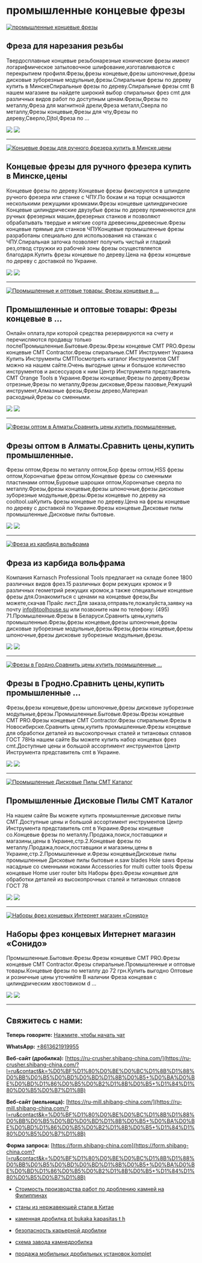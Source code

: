 # промышленные концевые фрезы

<a href="https://swt.shibang-china.com/?l=ru&img&k=%D0%BF%D1%80%D0%BE%D0%BC%D1%8B%D1%88%D0%BB%D0%B5%D0%BD%D0%BD%D1%8B%D0%B5+%D0%BA%D0%BE%D0%BD%D1%86%D0%B5%D0%B2%D1%8B%D0%B5+%D1%84%D1%80%D0%B5%D0%B7%D1%8B" target="_blank">![промышленные концевые фрезы](http://static.shibang-china.com/all-800x300/182.jpg)</a>

## Фреза для нарезания резьбы
Твердосплавные концевые резьбонарезные конические фрезы имеют логарифмическое затыловочное шлифование,изготавливаются с перекрытием профиля.Фрезы,фрезы концевые,фрезы шпоночные,фрезы дисковые зуборезные модульные,фрезы.Спиральные фрезы по дереву купить в МинскеСпиральные фрезы по дереву.Спиральные фрезы cmt В нашем магазине вы найдете широкий выбор спиральных фрез cmt для различных видов работ по доступным ценам.Фрезы,Фрезы по металлу,Фреза для магнитной дрели,Фреза металл,Сверла по металлу,Фрезы концевые,Фрезы для чпу,Фрезы по дереву,Сверло,Djtol,Фреза по …


<a href="https://whatsapp.shibangsoft.com/WhatsApp.php" target="_blank" title="WhatsApp">![](http://static.shibang-china.com/icon/whatsapp.png)</a> <a href="https://swt.shibang-china.com/?l=ru&icon&k=%D0%BF%D1%80%D0%BE%D0%BC%D1%8B%D1%88%D0%BB%D0%B5%D0%BD%D0%BD%D1%8B%D0%B5+%D0%BA%D0%BE%D0%BD%D1%86%D0%B5%D0%B2%D1%8B%D0%B5+%D1%84%D1%80%D0%B5%D0%B7%D1%8B" target="_blank">![](http://static.shibang-china.com/icon/chat-ru.png)</a>

---

<a href="https://swt.shibang-china.com/?l=ru&img&k=%D0%BF%D1%80%D0%BE%D0%BC%D1%8B%D1%88%D0%BB%D0%B5%D0%BD%D0%BD%D1%8B%D0%B5+%D0%BA%D0%BE%D0%BD%D1%86%D0%B5%D0%B2%D1%8B%D0%B5+%D1%84%D1%80%D0%B5%D0%B7%D1%8B" target="_blank">![Концевые фрезы для ручного фрезера купить в Минске,цены](http://static.shibang-china.com/all-800x300/479.jpg)</a>

## Концевые фрезы для ручного фрезера купить в Минске,цены
Концевые фрезы по дереву.Концевые фрезы фиксируются в шпинделе ручного фрезера или станке с ЧПУ.По бокам и на торце оснащаются несколькими режущими кромками.Фрезы концевые цилиндрические Концевые цилиндрические двузубые фрезы по дереву применяются для ручных фрезерных машин,фрезерных станков и позволяют обрабатывать твердые и мягкие сорта древесины,древесные.Фрезы концевые прямые для станков ЧПУКонцевые промышленные фрезы разработаны специально для использования на станках с ЧПУ.Спиральная заточка позволяет получить чистый и гладкий рез,отвод стружки из рабочей зоны фрезы осуществляется благодаря.Купить фрезы концевые по дереву.Цена на фрезы концевые по дереву с доставкой по Украине.


<a href="https://whatsapp.shibangsoft.com/WhatsApp.php" target="_blank" title="WhatsApp">![](http://static.shibang-china.com/icon/whatsapp.png)</a> <a href="https://swt.shibang-china.com/?l=ru&icon&k=%D0%BF%D1%80%D0%BE%D0%BC%D1%8B%D1%88%D0%BB%D0%B5%D0%BD%D0%BD%D1%8B%D0%B5+%D0%BA%D0%BE%D0%BD%D1%86%D0%B5%D0%B2%D1%8B%D0%B5+%D1%84%D1%80%D0%B5%D0%B7%D1%8B" target="_blank">![](http://static.shibang-china.com/icon/chat-ru.png)</a>

---

<a href="https://swt.shibang-china.com/?l=ru&img&k=%D0%BF%D1%80%D0%BE%D0%BC%D1%8B%D1%88%D0%BB%D0%B5%D0%BD%D0%BD%D1%8B%D0%B5+%D0%BA%D0%BE%D0%BD%D1%86%D0%B5%D0%B2%D1%8B%D0%B5+%D1%84%D1%80%D0%B5%D0%B7%D1%8B" target="_blank">![Промышленные и оптовые товары: Фрезы концевые в …](http://static.shibang-china.com/all-800x300/1307.jpg)</a>

## Промышленные и оптовые товары: Фрезы концевые в …
Онлайн оплата,при которой средства резервируются на счету и перечисляются продавцу только послеПромышленные.Бытовые.Фрезы.Фрезы концевые CMT PRO.Фрезы концевые CMT Contractor.Фрезы спиральные.CMT Инструмент Украина Купить Инструменты СМТПосмотреть каталог Инструментов CMT можно на нашем сайте.Очень выгодные цены и большое количество инструментов и аксессуаров к ним Центр Инструмента представитель CMT Orange Tools в Украине.Фрезы концевые,Фрезы по дереву,Фрезы отрезные,Фрезы по металлу,Фрезы дисковые,Фрезы пазовые,Режущий инструмент,Алмазные фрезы,Фрезы дерево,Материал расходный,Фрезы со сменными.


<a href="https://whatsapp.shibangsoft.com/WhatsApp.php" target="_blank" title="WhatsApp">![](http://static.shibang-china.com/icon/whatsapp.png)</a> <a href="https://swt.shibang-china.com/?l=ru&icon&k=%D0%BF%D1%80%D0%BE%D0%BC%D1%8B%D1%88%D0%BB%D0%B5%D0%BD%D0%BD%D1%8B%D0%B5+%D0%BA%D0%BE%D0%BD%D1%86%D0%B5%D0%B2%D1%8B%D0%B5+%D1%84%D1%80%D0%B5%D0%B7%D1%8B" target="_blank">![](http://static.shibang-china.com/icon/chat-ru.png)</a>

---

<a href="https://swt.shibang-china.com/?l=ru&img&k=%D0%BF%D1%80%D0%BE%D0%BC%D1%8B%D1%88%D0%BB%D0%B5%D0%BD%D0%BD%D1%8B%D0%B5+%D0%BA%D0%BE%D0%BD%D1%86%D0%B5%D0%B2%D1%8B%D0%B5+%D1%84%D1%80%D0%B5%D0%B7%D1%8B" target="_blank">![Фрезы оптом в Алматы.Сравнить цены,купить промышленные.](http://static.shibang-china.com/all-800x300/495.jpg)</a>

## Фрезы оптом в Алматы.Сравнить цены,купить промышленные.
Фрезы оптом,Фрезы по металлу оптом,Бор фрезы оптом,HSS фрезы оптом,Корончатые фрезы оптом,Концевые фрезы со сменными пластинами оптом,Буровые шарошки оптом,Корончатые сверла по металлу.Фрезы,фрезы концевые,фрезы шпоночные,фрезы дисковые зуборезные модульные,фрезы.Фрезы концевые по дереву на cooltool.uaКупить фрезы концевые по дереву.Цена на фрезы концевые по дереву с доставкой по Украине.Фрезы концевые.Дисковые пилы промышленные.Дисковые пилы бытовые.


<a href="https://whatsapp.shibangsoft.com/WhatsApp.php" target="_blank" title="WhatsApp">![](http://static.shibang-china.com/icon/whatsapp.png)</a> <a href="https://swt.shibang-china.com/?l=ru&icon&k=%D0%BF%D1%80%D0%BE%D0%BC%D1%8B%D1%88%D0%BB%D0%B5%D0%BD%D0%BD%D1%8B%D0%B5+%D0%BA%D0%BE%D0%BD%D1%86%D0%B5%D0%B2%D1%8B%D0%B5+%D1%84%D1%80%D0%B5%D0%B7%D1%8B" target="_blank">![](http://static.shibang-china.com/icon/chat-ru.png)</a>

---

<a href="https://swt.shibang-china.com/?l=ru&img&k=%D0%BF%D1%80%D0%BE%D0%BC%D1%8B%D1%88%D0%BB%D0%B5%D0%BD%D0%BD%D1%8B%D0%B5+%D0%BA%D0%BE%D0%BD%D1%86%D0%B5%D0%B2%D1%8B%D0%B5+%D1%84%D1%80%D0%B5%D0%B7%D1%8B" target="_blank">![Фреза из карбида вольфрама](http://static.shibang-china.com/all-800x300/606.jpg)</a>

## Фреза из карбида вольфрама
Компания Karnasch Professional Tools предлагает на складе более 1800 различных видов фрез.15 различных форм режущих кромок и 9 различных геометрий режущих кромок,а также специальные концевые фрезы для.Ознакомиться с ценами на концевые фрезы,Вы можете,скачав Прайс лист.Для заказа,отправьте,пожалуйста,заявку на почту info@toolhouse.su или позвоните нам по телефону: (495) 71.Промышленные.Фрезы в Беларуси.Сравнить цены,купить промышленные.Фрезы,фрезы концевые,фрезы шпоночные,фрезы дисковые зуборезные модульные,фрезы.Фрезы,фрезы концевые,фрезы шпоночные,фрезы дисковые зуборезные модульные,фрезы.


<a href="https://whatsapp.shibangsoft.com/WhatsApp.php" target="_blank" title="WhatsApp">![](http://static.shibang-china.com/icon/whatsapp.png)</a> <a href="https://swt.shibang-china.com/?l=ru&icon&k=%D0%BF%D1%80%D0%BE%D0%BC%D1%8B%D1%88%D0%BB%D0%B5%D0%BD%D0%BD%D1%8B%D0%B5+%D0%BA%D0%BE%D0%BD%D1%86%D0%B5%D0%B2%D1%8B%D0%B5+%D1%84%D1%80%D0%B5%D0%B7%D1%8B" target="_blank">![](http://static.shibang-china.com/icon/chat-ru.png)</a>

---

<a href="https://swt.shibang-china.com/?l=ru&img&k=%D0%BF%D1%80%D0%BE%D0%BC%D1%8B%D1%88%D0%BB%D0%B5%D0%BD%D0%BD%D1%8B%D0%B5+%D0%BA%D0%BE%D0%BD%D1%86%D0%B5%D0%B2%D1%8B%D0%B5+%D1%84%D1%80%D0%B5%D0%B7%D1%8B" target="_blank">![Фрезы в Гродно.Сравнить цены,купить промышленные …](http://static.shibang-china.com/all-800x300/756.jpg)</a>

## Фрезы в Гродно.Сравнить цены,купить промышленные …
Фрезы,фрезы концевые,фрезы шпоночные,фрезы дисковые зуборезные модульные,фрезы.Промышленные.Бытовые.Фрезы.Фрезы концевые CMT PRO.Фрезы концевые CMT Contractor.Фрезы спиральные.Фрезы в Новосибирске.Сравнить цены,купить промышленные.Фрезы концевые для обработки деталей из высокопрочных сталей и титановых сплавов ГОСТ 78На нашем сайте Вы можете купить набор концевых фрез cmt.Доступные цены и большой ассортимент инструментов Центр Инструмента представитель cmt в Украине.


<a href="https://whatsapp.shibangsoft.com/WhatsApp.php" target="_blank" title="WhatsApp">![](http://static.shibang-china.com/icon/whatsapp.png)</a> <a href="https://swt.shibang-china.com/?l=ru&icon&k=%D0%BF%D1%80%D0%BE%D0%BC%D1%8B%D1%88%D0%BB%D0%B5%D0%BD%D0%BD%D1%8B%D0%B5+%D0%BA%D0%BE%D0%BD%D1%86%D0%B5%D0%B2%D1%8B%D0%B5+%D1%84%D1%80%D0%B5%D0%B7%D1%8B" target="_blank">![](http://static.shibang-china.com/icon/chat-ru.png)</a>

---

<a href="https://swt.shibang-china.com/?l=ru&img&k=%D0%BF%D1%80%D0%BE%D0%BC%D1%8B%D1%88%D0%BB%D0%B5%D0%BD%D0%BD%D1%8B%D0%B5+%D0%BA%D0%BE%D0%BD%D1%86%D0%B5%D0%B2%D1%8B%D0%B5+%D1%84%D1%80%D0%B5%D0%B7%D1%8B" target="_blank">![Промышленные Дисковые Пилы СМТ Каталог](http://static.shibang-china.com/all-800x300/668.jpg)</a>

## Промышленные Дисковые Пилы СМТ Каталог
На нашем сайте Вы можете купить промышленные дисковые пилы СМТ.Доступные цены и большой ассортимент инструментов Центр Инструмента представитель cmt в Украине.Фрезы концевые со.Концевые фрезы по металлу.Продажа,поиск,поставщики и магазины,цены в Украине,стр.2.Концевые фрезы по металлу.Продажа,поиск,поставщики и магазины,цены в Украине,стр.2.Промышленные и.Фрезы концевыеДисковые пилы промышленные Дисковые пилы бытовые и.saw blades Hole saws Фрезы насадные со сменными ножами Accessories for multi cutter tools Фрезы концевые Home user router bits Наборы фрез.Фрезы концевые для обработки деталей из высокопрочных сталей и титановых сплавов ГОСТ 78


<a href="https://whatsapp.shibangsoft.com/WhatsApp.php" target="_blank" title="WhatsApp">![](http://static.shibang-china.com/icon/whatsapp.png)</a> <a href="https://swt.shibang-china.com/?l=ru&icon&k=%D0%BF%D1%80%D0%BE%D0%BC%D1%8B%D1%88%D0%BB%D0%B5%D0%BD%D0%BD%D1%8B%D0%B5+%D0%BA%D0%BE%D0%BD%D1%86%D0%B5%D0%B2%D1%8B%D0%B5+%D1%84%D1%80%D0%B5%D0%B7%D1%8B" target="_blank">![](http://static.shibang-china.com/icon/chat-ru.png)</a>

---

<a href="https://swt.shibang-china.com/?l=ru&img&k=%D0%BF%D1%80%D0%BE%D0%BC%D1%8B%D1%88%D0%BB%D0%B5%D0%BD%D0%BD%D1%8B%D0%B5+%D0%BA%D0%BE%D0%BD%D1%86%D0%B5%D0%B2%D1%8B%D0%B5+%D1%84%D1%80%D0%B5%D0%B7%D1%8B" target="_blank">![Наборы фрез концевых Интернет магазин &#171;Сонидо&#187;](http://static.shibang-china.com/all-800x300/1113.jpg)</a>

## Наборы фрез концевых Интернет магазин &#171;Сонидо&#187;
Промышленные.Бытовые.Фрезы.Фрезы концевые CMT PRO.Фрезы концевые CMT Contractor.Фрезы спиральные.Промышленные и оптовые товары.Концевые фрезы по металлу до 72 грн.Купить выгодно Оптовые и розничные цены уточняйте В наличии Фреза концевая с цилиндрическим хвостовиком d …

<a href="https://whatsapp.shibangsoft.com/WhatsApp.php" target="_blank" title="WhatsApp">![](http://static.shibang-china.com/icon/whatsapp.png)</a> <a href="https://swt.shibang-china.com/?l=ru&icon&k=%D0%BF%D1%80%D0%BE%D0%BC%D1%8B%D1%88%D0%BB%D0%B5%D0%BD%D0%BD%D1%8B%D0%B5+%D0%BA%D0%BE%D0%BD%D1%86%D0%B5%D0%B2%D1%8B%D0%B5+%D1%84%D1%80%D0%B5%D0%B7%D1%8B" target="_blank">![](http://static.shibang-china.com/icon/chat-ru.png)</a>

---
## Свяжитесь с нами:

**Теперь говорите:** [Нажмите, чтобы начать чат](https://swt.shibang-china.com?l=ru&contact&k=%D0%BF%D1%80%D0%BE%D0%BC%D1%8B%D1%88%D0%BB%D0%B5%D0%BD%D0%BD%D1%8B%D0%B5+%D0%BA%D0%BE%D0%BD%D1%86%D0%B5%D0%B2%D1%8B%D0%B5+%D1%84%D1%80%D0%B5%D0%B7%D1%8B)

**WhatsApp:**  [+8613621919955](https://whatsapp.shibangsoft.com/WhatsApp.php)

**Веб-сайт (дробилка):** [https://ru-crusher.shibang-china.com/](https://ru-crusher.shibang-china.com/?l=ru&contact&k=%D0%BF%D1%80%D0%BE%D0%BC%D1%8B%D1%88%D0%BB%D0%B5%D0%BD%D0%BD%D1%8B%D0%B5+%D0%BA%D0%BE%D0%BD%D1%86%D0%B5%D0%B2%D1%8B%D0%B5+%D1%84%D1%80%D0%B5%D0%B7%D1%8B)

**Веб-сайт (мельница):** [https://ru-mill.shibang-china.com/](https://ru-mill.shibang-china.com/?l=ru&contact&k=%D0%BF%D1%80%D0%BE%D0%BC%D1%8B%D1%88%D0%BB%D0%B5%D0%BD%D0%BD%D1%8B%D0%B5+%D0%BA%D0%BE%D0%BD%D1%86%D0%B5%D0%B2%D1%8B%D0%B5+%D1%84%D1%80%D0%B5%D0%B7%D1%8B)

**Форма запроса:** [https://form.shibang-china.com](https://form.shibang-china.com?l=ru&contact&k=%D0%BF%D1%80%D0%BE%D0%BC%D1%8B%D1%88%D0%BB%D0%B5%D0%BD%D0%BD%D1%8B%D0%B5+%D0%BA%D0%BE%D0%BD%D1%86%D0%B5%D0%B2%D1%8B%D0%B5+%D1%84%D1%80%D0%B5%D0%B7%D1%8B)

* [Стоимость производства работ по дроблению камней на Филиппинах](../133/%D0%A1%D1%82%D0%BE%D0%B8%D0%BC%D0%BE%D1%81%D1%82%D1%8C%20%D0%BF%D1%80%D0%BE%D0%B8%D0%B7%D0%B2%D0%BE%D0%B4%D1%81%D1%82%D0%B2%D0%B0%20%D1%80%D0%B0%D0%B1%D0%BE%D1%82%20%D0%BF%D0%BE%20%D0%B4%D1%80%D0%BE%D0%B1%D0%BB%D0%B5%D0%BD%D0%B8%D1%8E%20%D0%BA%D0%B0%D0%BC%D0%BD%D0%B5%D0%B9%20%D0%BD%D0%B0%20%D0%A4%D0%B8%D0%BB%D0%B8%D0%BF%D0%BF%D0%B8%D0%BD%D0%B0%D1%85.md)

* [станы из нержавеющей стали в Китае](../133/%D1%81%D1%82%D0%B0%D0%BD%D1%8B%20%D0%B8%D0%B7%20%D0%BD%D0%B5%D1%80%D0%B6%D0%B0%D0%B2%D0%B5%D1%8E%D1%89%D0%B5%D0%B9%20%D1%81%D1%82%D0%B0%D0%BB%D0%B8%20%D0%B2%20%D0%9A%D0%B8%D1%82%D0%B0%D0%B5.md)

* [каменная дробилка pt bukaka kapasitas t h](../135/%D0%BA%D0%B0%D0%BC%D0%B5%D0%BD%D0%BD%D0%B0%D1%8F%20%D0%B4%D1%80%D0%BE%D0%B1%D0%B8%D0%BB%D0%BA%D0%B0%20pt%20bukaka%20kapasitas%20t%20h.md)

* [безопасность карьерной дробилки](../132/%D0%B1%D0%B5%D0%B7%D0%BE%D0%BF%D0%B0%D1%81%D0%BD%D0%BE%D1%81%D1%82%D1%8C%20%D0%BA%D0%B0%D1%80%D1%8C%D0%B5%D1%80%D0%BD%D0%BE%D0%B9%20%D0%B4%D1%80%D0%BE%D0%B1%D0%B8%D0%BB%D0%BA%D0%B8.md)

* [схема завода камнедробилка](../131/%D1%81%D1%85%D0%B5%D0%BC%D0%B0%20%D0%B7%D0%B0%D0%B2%D0%BE%D0%B4%D0%B0%20%D0%BA%D0%B0%D0%BC%D0%BD%D0%B5%D0%B4%D1%80%D0%BE%D0%B1%D0%B8%D0%BB%D0%BA%D0%B0.md)

* [продажа мобильных дробильных установок komplet](../131/%D0%BF%D1%80%D0%BE%D0%B4%D0%B0%D0%B6%D0%B0%20%D0%BC%D0%BE%D0%B1%D0%B8%D0%BB%D1%8C%D0%BD%D1%8B%D1%85%20%D0%B4%D1%80%D0%BE%D0%B1%D0%B8%D0%BB%D1%8C%D0%BD%D1%8B%D1%85%20%D1%83%D1%81%D1%82%D0%B0%D0%BD%D0%BE%D0%B2%D0%BE%D0%BA%20komplet.md)